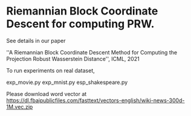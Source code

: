 # Riemannian Block Coordinate Descent for computing PRW.

See details in our paper

''A Riemannian Block Coordinate Descent Method for Computing the Projection Robust Wasserstein Distance'', ICML, 2021

To run experiments on real dataset,

exp_movie.py
exp_mnist.py
esp_shakespeare.py

Please download word vector at https://dl.fbaipublicfiles.com/fasttext/vectors-english/wiki-news-300d-1M.vec.zip


